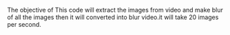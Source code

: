 The objective of This code will extract the images from video and make blur of all the images then it will converted into blur video.it will take 20 images per second.
